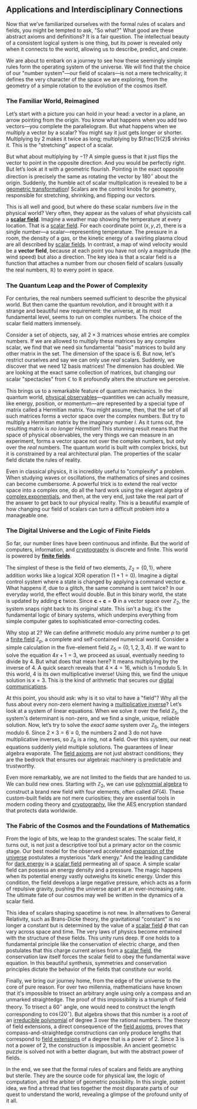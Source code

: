 ## Applications and Interdisciplinary Connections

Now that we’ve familiarized ourselves with the formal rules of scalars and fields, you might be tempted to ask, "So what?" What good are these abstract axioms and definitions? It is a fair question. The intellectual beauty of a consistent logical system is one thing, but its power is revealed only when it connects to the world, allowing us to describe, predict, and create.

We are about to embark on a journey to see how these seemingly simple rules form the operating system of the universe. We will find that the choice of our "number system"—our field of scalars—is not a mere technicality; it defines the very character of the space we are exploring, from the geometry of a simple rotation to the evolution of the cosmos itself.

### The Familiar World, Reimagined

Let’s start with a picture you can hold in your head: a vector in a plane, an arrow pointing from the origin. You know what happens when you add two vectors—you complete the parallelogram. But what happens when we multiply a vector by a scalar? You might say it just gets longer or shorter. Multiplying by 2 makes it twice as long; multiplying by $\frac{1}{2}$ shrinks it. This is the "stretching" aspect of a scalar.

But what about multiplying by $-1$? A simple guess is that it just flips the vector to point in the opposite direction. And you would be perfectly right. But let’s look at it with a geometric flourish. Pointing in the exact opposite direction is precisely the same as rotating the vector by $180^\circ$ about the origin. Suddenly, the humble act of scalar multiplication is revealed to be a [geometric transformation](@article_id:167008)! Scalars are the control knobs for geometry, responsible for stretching, shrinking, and flipping our vectors.

This is all well and good, but where do these scalar numbers *live* in the physical world? Very often, they appear as the values of what physicists call a **[scalar field](@article_id:153816)**. Imagine a weather map showing the temperature at every location. That is a [scalar field](@article_id:153816). For each coordinate point $(x,y,z)$, there is a single number—a scalar—representing temperature. The pressure in a room, the density of a gas, or the kinetic energy of a swirling plasma cloud are all described by [scalar fields](@article_id:150949). In contrast, a map of wind velocity would be a **vector field**, because at each point you have not only a magnitude (the wind speed) but also a direction. The key idea is that a scalar field is a function that attaches a number from our chosen field of scalars (usually the real numbers, $\mathbb{R}$) to every point in space.

### The Quantum Leap and the Power of Complexity

For centuries, the real numbers seemed sufficient to describe the physical world. But then came the quantum revolution, and it brought with it a strange and beautiful new requirement: the universe, at its most fundamental level, seems to run on complex numbers. The choice of the scalar field matters immensely.

Consider a set of objects, say, all $2 \times 3$ matrices whose entries are complex numbers. If we are allowed to multiply these matrices by any complex scalar, we find that we need six fundamental "basis" matrices to build any other matrix in the set. The dimension of the space is 6. But now, let's restrict ourselves and say we can only use *real* scalars. Suddenly, we discover that we need 12 basis matrices! The dimension has doubled. We are looking at the exact same collection of matrices, but changing our scalar "spectacles" from $\mathbb{C}$ to $\mathbb{R}$ profoundly alters the structure we perceive.

This brings us to a remarkable feature of quantum mechanics. In the quantum world, [physical observables](@article_id:154198)—quantities we can actually measure, like energy, position, or momentum—are represented by a special type of matrix called a Hermitian matrix. You might assume, then, that the set of all such matrices forms a vector space over the complex numbers. But try to multiply a Hermitian matrix by the imaginary number $i$. As it turns out, the resulting matrix is *no longer Hermitian*! This stunning result means that the space of physical observables, the very things we can measure in an experiment, forms a vector space not over the complex numbers, but only over the *real* numbers. The quantum world is built with complex bricks, but it is constrained by a real architectural plan. The properties of the scalar field dictate the rules of reality.

Even in classical physics, it is incredibly useful to "complexify" a problem. When studying waves or oscillations, the mathematics of sines and cosines can become cumbersome. A powerful trick is to extend the real vector space into a complex one, do all the hard work using the elegant algebra of [complex exponentials](@article_id:197674), and then, at the very end, just take the real part of the answer to get back to our physical reality. This is a beautiful example of how changing our field of scalars can turn a difficult problem into a manageable one.

### The Digital Universe and the Logic of Finite Fields

So far, our number lines have been continuous and infinite. But the world of computers, information, and [cryptography](@article_id:138672) is discrete and finite. This world is powered by **[finite fields](@article_id:141612)**.

The simplest of these is the field of two elements, $\mathbb{Z}_2 = \{0, 1\}$, where addition works like a logical XOR operation ($1+1=0$). Imagine a digital control system where a state is changed by applying a command vector $\mathbf{c}$. What happens if, due to a glitch, the same command is sent twice? In our everyday world, the effect would double. But in this binary world, the state is updated by adding $\mathbf{c}$ twice. Since $\mathbf{c} + \mathbf{c} = \mathbf{0}$ in a vector space over $\mathbb{Z}_2$, the system snaps right back to its original state. This isn't a bug; it's the fundamental logic of binary systems, which underpins everything from simple computer gates to sophisticated error-correcting codes.

Why stop at 2? We can define arithmetic modulo any prime number $p$ to get a [finite field](@article_id:150419) $\mathbb{Z}_p$, a complete and self-contained numerical world. Consider a simple calculation in the five-element field $\mathbb{Z}_5 = \{0, 1, 2, 3, 4\}$. If we want to solve the equation $4x + 1 = 3$, we proceed as usual, eventually needing to divide by 4. But what does that mean here? It means multiplying by the inverse of 4. A quick search reveals that $4 \times 4 = 16$, which is $1$ modulo $5$. In this world, 4 is its own multiplicative inverse! Using this, we find the unique solution is $x=3$. This is the kind of arithmetic that secures our [digital communications](@article_id:271432).

At this point, you should ask: why is it so vital to have a "field"? Why all the fuss about every non-zero element having a [multiplicative inverse](@article_id:137455)? Let’s look at a system of linear equations. When we solve it over the field $\mathbb{Z}_5$, the system's determinant is non-zero, and we find a single, unique, reliable solution. Now, let’s try to solve the *exact same* system over $\mathbb{Z}_6$, the integers modulo 6. Since $2 \times 3 = 6 \equiv 0$, the numbers 2 and 3 do not have multiplicative inverses, so $\mathbb{Z}_6$ is a ring, not a field. Over this system, our neat equations suddenly yield multiple solutions. The guarantees of linear algebra evaporate. The [field axioms](@article_id:143440) are not just abstract conditions; they are the bedrock that ensures our algebraic machinery is predictable and trustworthy.

Even more remarkably, we are not limited to the fields that are handed to us. We can build new ones. Starting with $\mathbb{Z}_2$, we can use [polynomial algebra](@article_id:263141) to construct a brand new field with four elements, often called $GF(4)$. These custom-built fields are not mere curiosities; they are essential tools in modern coding theory and [cryptography](@article_id:138672), like the AES encryption standard that protects data worldwide.

### The Fabric of the Cosmos and the Foundations of Mathematics

From the logic of bits, we leap to the grandest scales. The scalar field, it turns out, is not just a descriptive tool but a primary actor on the cosmic stage. Our best model for the observed accelerated [expansion of the universe](@article_id:159987) postulates a mysterious "dark energy." And the leading candidate for [dark energy](@article_id:160629) is a [scalar field](@article_id:153816) permeating all of space. A simple scalar field can possess an energy density and a pressure. The magic happens when its potential energy vastly outweighs its kinetic energy. Under this condition, the field develops a large negative pressure, which acts as a form of repulsive gravity, pushing the universe apart at an ever-increasing rate. The ultimate fate of our cosmos may well be written in the dynamics of a scalar field.

This idea of scalars shaping spacetime is not new. In alternatives to General Relativity, such as Brans-Dicke theory, the gravitational "constant" is no longer a constant but is determined by the value of a [scalar field](@article_id:153816) $\phi$ that can vary across space and time. The very laws of physics become entwined with the structure of these fields. This unity runs deep. If one holds to a fundamental principle like the conservation of electric charge, and then postulates that this charge current arises from a [scalar field](@article_id:153816), the conservation law itself forces the scalar field to obey the fundamental wave equation. In this beautiful synthesis, symmetries and conservation principles dictate the behavior of the fields that constitute our world.

Finally, we bring our journey home, from the edge of the universe to the core of pure reason. For over two millennia, mathematicians have known that it's impossible to trisect an arbitrary angle using only a compass and an unmarked straightedge. The proof of this impossibility is a triumph of field theory. To trisect a $60^\circ$ angle, one would need to construct the length corresponding to $\cos(20^\circ)$. But algebra shows that this number is a root of an [irreducible polynomial](@article_id:156113) of degree 3 over the rational numbers. The theory of field extensions, a direct consequence of the [field axioms](@article_id:143440), proves that compass-and-straightedge constructions can only produce lengths that correspond to [field extensions](@article_id:152693) of a degree that is a power of 2. Since 3 is not a power of 2, the construction is impossible. An ancient geometric puzzle is solved not with a better diagram, but with the abstract power of fields.

In the end, we see that the formal rules of scalars and fields are anything but sterile. They are the source code for physical law, the logic of computation, and the arbiter of geometric possibility. In this single, potent idea, we find a thread that ties together the most disparate parts of our quest to understand the world, revealing a glimpse of the profound unity of it all.